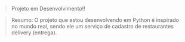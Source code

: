 > Projeto em Desenvolvimento!!

> Resumo:
O projeto que estou desenvolvendo em Python é inspirado no mundo real, sendo ele um serviço de cadastro de restaurantes delivery (entrega).
